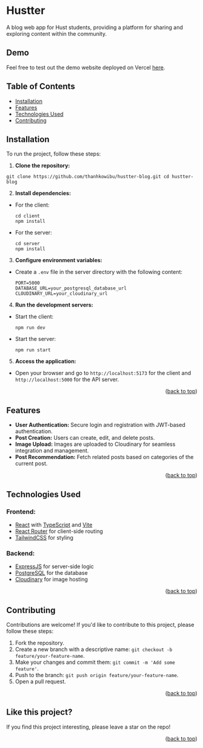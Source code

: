 # Hustter

A blog web app for Hust students, providing a platform for sharing and exploring content within the community.

## Demo

Feel free to test out the demo website deployed on Vercel [here](https://hustter.vercel.app/).

## Table of Contents

- [Installation](#installation)
- [Features](#features)
- [Technologies Used](#technologies-used)
- [Contributing](#contributing)

## Installation

To run the project, follow these steps:

1. **Clone the repository:**

```
git clone https://github.com/thanhkowibu/hustter-blog.git cd hustter-blog
```


2. **Install dependencies:**

- For the client:
  ```
  cd client
  npm install
  ```

- For the server:
  ```
  cd server
  npm install
  ```

3. **Configure environment variables:**

- Create a `.env` file in the server directory with the following content:

  ```
  PORT=5000
  DATABASE_URL=your_postgresql_database_url
  CLOUDINARY_URL=your_cloudinary_url
  ```

4. **Run the development servers:**

- Start the client:
  ```
  npm run dev
  ```

- Start the server:
  ```
  npm run start
  ```

5. **Access the application:**

- Open your browser and go to `http://localhost:5173` for the client and `http://localhost:5000` for the API server.
<p align="right">(<a href="#readme">back to top</a>)</p>

## Features

- **User Authentication:** Secure login and registration with JWT-based authentication.
- **Post Creation:** Users can create, edit, and delete posts.
- **Image Upload:** Images are uploaded to Cloudinary for seamless integration and management.
- **Post Recommendation:** Fetch related posts based on categories of the current post.
<p align="right">(<a href="#readme">back to top</a>)</p>

## Technologies Used

### **Frontend:**
- [React](https://reactjs.org/) with [TypeScript](https://www.typescriptlang.org/) and [Vite](https://vitejs.dev/)
- [React Router](https://reactrouter.com/) for client-side routing
- [TailwindCSS](https://tailwindcss.com/) for styling

### **Backend:**
- [ExpressJS](https://expressjs.com/) for server-side logic
- [PostgreSQL](https://www.postgresql.org/) for the database
- [Cloudinary](https://cloudinary.com/) for image hosting
<p align="right">(<a href="#readme">back to top</a>)</p>

## Contributing

Contributions are welcome! If you'd like to contribute to this project, please follow these steps:

1. Fork the repository.
2. Create a new branch with a descriptive name: `git checkout -b feature/your-feature-name`.
3. Make your changes and commit them: `git commit -m 'Add some feature'`.
4. Push to the branch: `git push origin feature/your-feature-name`.
5. Open a pull request.
<p align="right">(<a href="#readme">back to top</a>)</p>

## Like this project?

If you find this project interesting, please leave a star on the repo!

<p align="right">(<a href="#readme">back to top</a>)</p>
